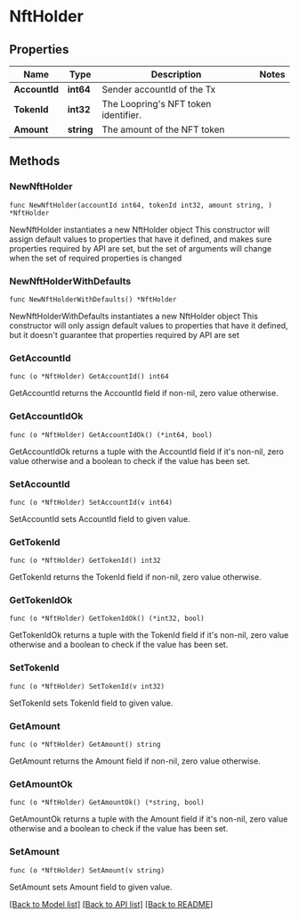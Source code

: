 # NftHolder

## Properties

Name | Type | Description | Notes
------------ | ------------- | ------------- | -------------
**AccountId** | **int64** | Sender accountId of the Tx | 
**TokenId** | **int32** | The Loopring&#39;s NFT token identifier. | 
**Amount** | **string** | The amount of the NFT token | 

## Methods

### NewNftHolder

`func NewNftHolder(accountId int64, tokenId int32, amount string, ) *NftHolder`

NewNftHolder instantiates a new NftHolder object
This constructor will assign default values to properties that have it defined,
and makes sure properties required by API are set, but the set of arguments
will change when the set of required properties is changed

### NewNftHolderWithDefaults

`func NewNftHolderWithDefaults() *NftHolder`

NewNftHolderWithDefaults instantiates a new NftHolder object
This constructor will only assign default values to properties that have it defined,
but it doesn't guarantee that properties required by API are set

### GetAccountId

`func (o *NftHolder) GetAccountId() int64`

GetAccountId returns the AccountId field if non-nil, zero value otherwise.

### GetAccountIdOk

`func (o *NftHolder) GetAccountIdOk() (*int64, bool)`

GetAccountIdOk returns a tuple with the AccountId field if it's non-nil, zero value otherwise
and a boolean to check if the value has been set.

### SetAccountId

`func (o *NftHolder) SetAccountId(v int64)`

SetAccountId sets AccountId field to given value.


### GetTokenId

`func (o *NftHolder) GetTokenId() int32`

GetTokenId returns the TokenId field if non-nil, zero value otherwise.

### GetTokenIdOk

`func (o *NftHolder) GetTokenIdOk() (*int32, bool)`

GetTokenIdOk returns a tuple with the TokenId field if it's non-nil, zero value otherwise
and a boolean to check if the value has been set.

### SetTokenId

`func (o *NftHolder) SetTokenId(v int32)`

SetTokenId sets TokenId field to given value.


### GetAmount

`func (o *NftHolder) GetAmount() string`

GetAmount returns the Amount field if non-nil, zero value otherwise.

### GetAmountOk

`func (o *NftHolder) GetAmountOk() (*string, bool)`

GetAmountOk returns a tuple with the Amount field if it's non-nil, zero value otherwise
and a boolean to check if the value has been set.

### SetAmount

`func (o *NftHolder) SetAmount(v string)`

SetAmount sets Amount field to given value.



[[Back to Model list]](../README.md#documentation-for-models) [[Back to API list]](../README.md#documentation-for-api-endpoints) [[Back to README]](../README.md)


